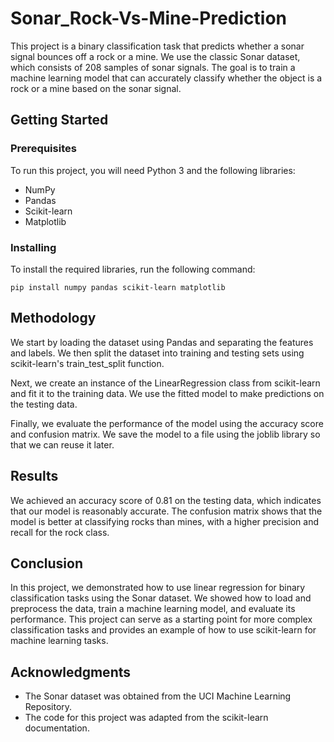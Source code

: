 # Sonar_Rock-Vs-Mine-Prediction
This project is a binary classification task that predicts whether a sonar signal bounces off a rock or a mine. We use the classic Sonar dataset, which consists of 208 samples of sonar signals. The goal is to train a machine learning model that can accurately classify whether the object is a rock or a mine based on the sonar signal.

## Getting Started

### Prerequisites

To run this project, you will need Python 3 and the following libraries:

* NumPy
* Pandas
* Scikit-learn
* Matplotlib

### Installing

To install the required libraries, run the following command:

```
pip install numpy pandas scikit-learn matplotlib 
```

## Methodology

We start by loading the dataset using Pandas and separating the features and labels. We then split the dataset into training and testing sets using scikit-learn's train_test_split function.

Next, we create an instance of the LinearRegression class from scikit-learn and fit it to the training data. We use the fitted model to make predictions on the testing data.

Finally, we evaluate the performance of the model using the accuracy score and confusion matrix. We save the model to a file using the joblib library so that we can reuse it later.

## Results
We achieved an accuracy score of 0.81 on the testing data, which indicates that our model is reasonably accurate. The confusion matrix shows that the model is better at classifying rocks than mines, with a higher precision and recall for the rock class.

## Conclusion
In this project, we demonstrated how to use linear regression for binary classification tasks using the Sonar dataset. We showed how to load and preprocess the data, train a machine learning model, and evaluate its performance. This project can serve as a starting point for more complex classification tasks and provides an example of how to use scikit-learn for machine learning tasks.

## Acknowledgments
* The Sonar dataset was obtained from the UCI Machine Learning Repository.
* The code for this project was adapted from the scikit-learn documentation.



